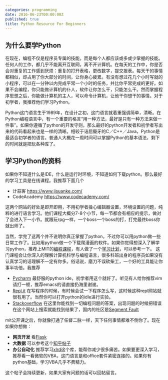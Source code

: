 ```yaml
---
categories: programming
date: 2016-06-23T00:00:00Z
published: true
title: Python Resource For Beginners
---
```


## 为什么要学Python

在现在，编程不仅是程序员专属的技能，而是每个人都应该或多或少掌握的技能。任何人的工作，都几乎不能离开互联网，离不开计算机。在每天的工作中，你是否会对重复的工作感到厌烦：重复的打开表格，更改数字，提交报表。每天干的事情都相似，却占用了你大部分的时间，让你身心疲累。有没有想过花几个小时写就的小程序，可以在一分钟以内完成平常一个小时的任务，并比你平常完成的更好。如果不会编程，你只能做计算机的仆人，软件让你怎么干，只能怎么干。然而掌握程序思想之后，你能做计算机的主人，可以命令计算机，让他干你想干的事情。对于初学者，我推荐他们学习Python。

Python这门语言生于1989年，在设计之初，这门语言就着重强调简单，清晰。在Python编程语言中，有一个重要的格言“用一种方法，最好是只有一种方法来做一件事”。如果你遵循了python的开发守则，那么最好的python开发者和初学者写出来的代码看起来也是一样的清晰。相较于诘屈聱牙的C／C++／Java，Python是最适合初学者的语言。普通人大概花一周时间可以掌握Python的基本语法，剩下的时间就是把玩各种库了。

## 学习Python的资料

如果你不知道什么是IDE，什么是运行时环境，不知道如何下载python。那么最好的学习工具是在线课程。我推荐下面几个

* 计蒜客 https://www.jisuanke.com/
* CodeAcademy https://www.codecademy.com/

这两个网站的好处是即开即用，不用初学者操心编辑器设置，环境设置的问题，纯粹的进行语言学习。他们课程大概分7-8个小节，每一节都会有相应的提示，做对了会进入下一小节。就跟玩rpg一样，一个boss一个boss的打，打完最终boss你就出师了。

当然，学完了这两个并不说明你真正掌握了python，不过你可以用python做一些日常工作了。比如用python做一个下载爬漫画的软件。如果你觉得想深入了解学习python，推荐上MIT的[编程课程](http://open.163.com/special/opencourse/bianchengdaolun.html)，有人做了一个[学习计划](http://study.163.com/plan/planIntroduction.htm?id=1222079&from=study&edusave=1)，可以参考一下。
这门课程会让你深入的理解计算机科学与编程语言，很多科班出身的程序员如果没有认真学习的话理解不一定有你多。俗话说，磨刀不误砍柴工，一个好的工具能让你事半功倍。我推荐

* [Pycharm](https://www.jetbrains.com/pycharm/download) 最舒服的python ide，初学者用这个就好了。听见有人给你推荐vim请打一顿，推荐emacs的请直接扔海里谢谢。
* [Repl.it](https://repl.it/) 在写程序的时候，有时候会试一下程序怎么写，这时候这种repl网站就很有用了。当然你可以打开python的idle进行实验。
* [Stackoverflow](http://stackoverflow.com/) 在这里你能找到一切编程问题的答案，出现问题的时候把错误在这个网站上搜索就能找到结果了，国内的社区是[Segment Fault](https://segmentfault.com/)

mit公开课之后，你就像打通了任督二脉一样，天下任何事情都难不倒你了。现在如果你想做：

* **网页开发** 看[Flask](http://flask.pocoo.org/)
* **大数据** 可以参考这个[知乎帖子](https://www.zhihu.com/question/36254617)
* **办公自动化** 推荐学习[xlrd](https://github.com/python-excel/xlrd)这个库，能帮你减少很多痛苦。如果要更深入学习，推荐看一看微软的VBA，这门语言是和office套件紧密连接的。如果你有python基础，学习VBA几乎不费精力。

这个帖子会持续更新，如果大家有问题的话可以回帖留言。
